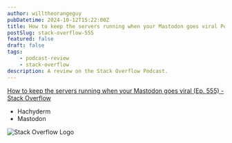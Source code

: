 ```yaml
---
author: willtheorangeguy
pubDatetime: 2024-10-12T15:22:00Z
title: How to keep the servers running when your Mastodon goes viral Podcast Review
postSlug: stack-overflow-555
featured: false
draft: false
tags:
    - podcast-review
    - stack-overflow
description: A review on the Stack Overflow Podcast.
---
```


[How to keep the servers running when your Mastodon goes viral (Ep. 555) - Stack Overflow](https://stackoverflow.blog/2023/03/31/how-to-keep-the-servers-running-when-your-mastodon-goes-viral/)

-   Hachyderm
-   Mastodon

![Stack Overflow Logo](https://is1-ssl.mzstatic.com/image/thumb/Podcasts116/v4/6d/32/15/6d32155b-12ec-8d15-2f76-256e8e7f8dcf/mza_16949506039235574720.jpg/300x300bb.webp)
